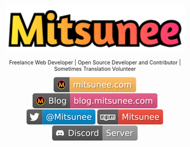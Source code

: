 <p align="center">
  <picture>
    <source media="(prefers-color-scheme: dark)" srcset="https://github.com/Mitsunee/mitsunee/raw/main/images/logo4_sticker.svg">
    <img src="https://github.com/Mitsunee/mitsunee/raw/main/images/logo4_logo.svg" alt="Mitsunee" width="480px">
  </picture>
</p>
<p align="center">Freelance Web Developer | Open Source Developer and Contributor | Sometimes Translation Volunteer</p>
<p align="center">
  <a href="https://www.mitsunee.com"><img src="https://github.com/Mitsunee/mitsunee/raw/main/images/tag.www.svg" alt="Mitsunee"></a>
  <a href="https://blog.mitsunee.com"><img src="https://github.com/Mitsunee/mitsunee/raw/main/images/tag.blog.svg" alt="Mitsunee | Blog"></a>
  <a href="https://twitter.com/Mitsunee"><img src="https://github.com/Mitsunee/mitsunee/raw/main/images/tag.twitter.svg" alt="Twitter"></a>
  <a href="https://www.npmjs.com/~mitsunee"><img src="https://github.com/Mitsunee/mitsunee/raw/main/images/tag.npm.svg" alt="npm"></a>
  <a href="https://discord.gg/ZncPkjw"><img src="https://github.com/Mitsunee/mitsunee/raw/main/images/tag.discord.svg"></a>
</p>
